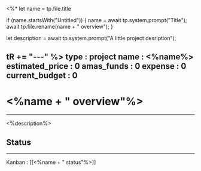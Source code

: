 <%*
let name = tp.file.title

if (name.startsWith("Untitled")) { 
	name = await tp.system.prompt("Title"); 
	await tp.file.rename(name + " overview"); 
} 

let description = await tp.system.prompt("A little project desription"); 

tR += "---"
%>
type : project
name : <%name%>
estimated_price : 0
amas_funds : 0
expense : 0
current_budget : 0
---
# <%name + " overview"%>
----
<%description%>

## Status
----
Kanban : [[<%name + " status"%>]]

